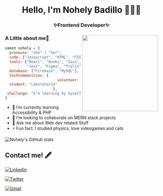 

<h1 align="center"> Hello, I'm Nohely Badillo 👩🏽‍💻

<h3 align="center"> ✨Frontend Developer✨



### <img align= "right" width= "250" src= "https://64.media.tumblr.com/74c84e00a162d8370a24220dd2b2d08a/0e125ea7fdb8674a-62/s400x600/82c273f590e8d3bc593be2142c2dd7792216823e.gifv"/> A Little about me🌙

```javascript
const nohely = {
  pronouns: "she" | "her", 
  code: ["Javascript", "HTML", "CSS", "Python"],
  tools: ["React", "Hooks", "Sass", "Linux",
          "Jest", "Figma", "Trello", "npm", "Shell"],
  database: ["Firebase", "MySQL"],
  techCommunities: {
                        volunteer: "Women Who Code",
  student: "Laboratoria"
                      },
 challenge: "I'm learning by myself backend development"
}
```



- 🌱 I’m currently learning Accessibility & PHP
- 👯 I’m looking to collaborate on MERN stack projects
- 💬 Ask me about Web dev related Stuff
- ⚡ Fun fact: I studied physics, love videogames and cats



![Nohely's GitHub stats](https://github-readme-stats.vercel.app/api?username=nohelyx-bc&show_icons=true&theme=jolly)

## Contact me! 🖋

[![Linkedin](https://img.shields.io/badge/-LinkedIn-blue?style=flat&logo=Linkedin&logoColor=white)](https://www.linkedin.com/in/nohelybadillo/)

[![Twitter](https://img.shields.io/twitter/follow/nohelybad?style=social)](https://twitter.com/nohelybadc)

[![Gmail](https://img.shields.io/badge/-Gmail-c14438?style=flat&logo=Gmail&logoColor=white)](mailto:lnohely.badillo96@gmail.com)



